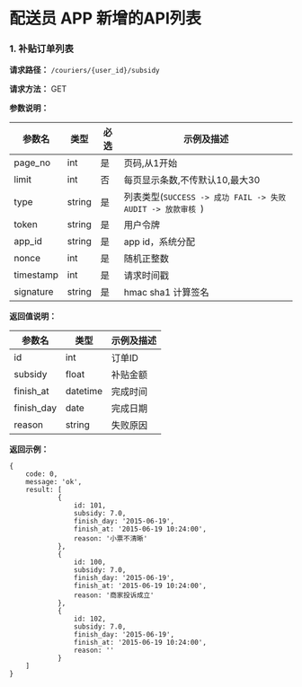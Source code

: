 配送员 APP 新增的API列表
===========
### 1. 补贴订单列表

**请求路径：** `/couriers/{user_id}/subsidy`

**请求方法：** GET

**参数说明：**

参数名 | 类型 | 必选 | 示例及描述
----- | ---- | --- | ---------
page_no | int | 是 | 页码,从1开始
limit | int | 否 | 每页显示条数,不传默认10,最大30
type | string | 是 | 列表类型(`SUCCESS -> 成功 FAIL -> 失败 AUDIT -> 放款审核 `)
token  | string | 是 | 用户令牌
app_id | string | 是 | app id，系统分配
nonce | int | 是 | 随机正整数
timestamp  | int | 是 | 请求时间戳
signature  | string | 是 | hmac sha1 计算签名

**返回值说明：**

参数名 | 类型 | 示例及描述
----- | --- | ---------
id | int | 订单ID
subsidy | float | 补贴金额
finish_at | datetime | 完成时间
finish_day | date | 完成日期
reason | string | 失败原因

**返回示例：**

    {
        code: 0,
        message: 'ok',
        result: [
                {
                    id: 101,
                    subsidy: 7.0,
                    finish_day: '2015-06-19',
                    finish_at: '2015-06-19 10:24:00',
                    reason: '小票不清晰'
                },
                {
                    id: 100,
                    subsidy: 7.0,
                    finish_day: '2015-06-19',
                    finish_at: '2015-06-19 10:24:00',
                    reason: '商家投诉成立'
                },
                {
                    id: 102,
                    subsidy: 7.0,
                    finish_day: '2015-06-19',
                    finish_at: '2015-06-19 10:24:00',
                    reason: ''
                }
        ]
    }
